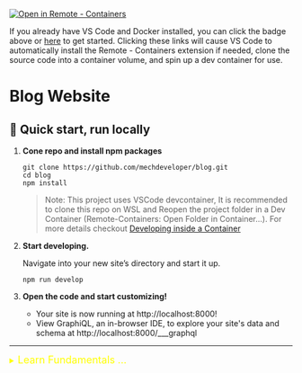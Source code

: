 [![Open in Remote - Containers](https://img.shields.io/static/v1?label=Remote%20-%20Containers&message=Open&color=blue&logo=visualstudiocode)](https://vscode.dev/redirect?url=vscode://ms-vscode-remote.remote-containers/cloneInVolume?url=https://github.com/mechdeveloper/blog)

If you already have VS Code and Docker installed, you can click the badge above or [here](https://vscode.dev/redirect?url=vscode://ms-vscode-remote.remote-containers/cloneInVolume?url=https://github.com/mechdeveloper/blog) to get started. Clicking these links will cause VS Code to automatically install the Remote - Containers extension if needed, clone the source code into a container volume, and spin up a dev container for use.

# Blog Website

## 🚀 Quick start, run locally
1.  **Cone repo and install npm packages**

    ```shell
    git clone https://github.com/mechdeveloper/blog.git
    cd blog
    npm install
    ```

    > Note: This project uses VSCode devcontainer, It is recommended to clone this repo on WSL and Reopen the project folder in a Dev Container (Remote-Containers: Open Folder in Container...). For more details checkout [Developing inside a Container](https://code.visualstudio.com/docs/remote/containers)

2.  **Start developing.**

    Navigate into your new site’s directory and start it up.

    ```shell
    npm run develop
    ```

3.  **Open the code and start customizing!**

    - Your site is now running at http://localhost:8000!
    - View GraphiQL, an in-browser IDE, to explore your site's data and
schema at http://localhost:8000/___graphql

---
<details>
  <summary align="left" style="color:yellow;"> 
    <font size="+1">
      Learn Fundamentals ...
    </font> 
  </summary>
  
## 👨‍💻 Learn some fundamentals for web development

Fundamentals
- **HTML** 
  - [Basic HTML and HTML5 course on freeCodeCamp][htmlcourse]
- **CSS**
  - [Basic CSS course on freeCodeCamp][csscourse]
- **JavaScript**
  - [Basic JavaScript course on freeCodeCamp][javascriptcourse]

Gatsby uses following technologies under the hood
- **React** 
  - [React course on freeCodeCamp][reactcourse]
- **GraphQL**
  - [How to GraphQL tutorial][graphqltutorial]

[htmlcourse]:       https://www.freecodecamp.org/learn/responsive-web-design/#basic-html-and-html5
[csscourse]:        https://www.freecodecamp.org/learn/responsive-web-design/#basic-css
[javascriptcourse]: https://www.freecodecamp.org/learn/javascript-algorithms-and-data-structures/#basic-javascript
[reactcourse]:      https://www.freecodecamp.org/learn/front-end-development-libraries/#react
[graphqltutorial]:  https://www.howtographql.com/

## 💡 Key Gatsby Concepts

### There are two main types of React components in a Gatsby site.

1. __page components__
    
    __Key React Concept: Writing a React component__

    `my-component.js`
    ```js
    // Step 1: Import React. This lets you use JSX inside your .js file.
    import * as React from 'react'
    
    /* Step 2: Define your component. Note that your
    component name should start with a capital letter. */
    const MyComponent = () => {
    return (
        <h1>Hi, welcome to my site!</h1>
    )
    }
    
    /* Step 3: Export your component so it
    can be used by other parts of your app. */
    export default MyComponent
    ```

    - Gatsby automatically creates pages for React components that are the default export of files in the `src/pages` directory.
    
    - If a user tries to visit the URL for a page that doesn’t actually exist, Gatsby will use the `src/pages/404.js` page component to display an error instead. 
    
    - Pages created in the `src/pages` directory use the name of the file as the route for the page.
    
    - For example, if you had a file called `src/pages/about.js`, you could access that page at `localhost:8000/about`.

2. __“building-block” components__
    
    __Key React Concept: Components with props__

    `src/components/greeting.js`
    ```js
    // Defining the <Greeting> component
    /* Use 
      <div>
        <Greeting name="Octocat">
        <Greeting name="Moby Dock">
        <Greeting name="Larry">
        <Greeting name="Bugdroid">
      </div>
    */
    const Greeting = (props) => {
      return (
        <p>Hi {props.name}!</p>
      )
    }
    ```

    - The `Link` component is an example of a __pre-built__ component that you can use in your site.
    
    - The Gatsby `Link` component provides a performance feature called __preloading__. This means that the resources for the linked page are requested when the link scrolls into view or when the mouse hovers on it. That way, when the user actually clicks on the link, the new page can load super quickly.
    
    - Use the `Link` component for linking between pages within your site. For external links to pages not created by your Gatsby site, use the regular HTML `<a>` tag.

### Create resuable components

__Key React Concept: Components with children__
  - In addition to the props that you can add to your components, React also creates certain props for your components automatically.
  
    One such prop is called `children`. When you render a component, the `children` prop will automatically be passed whatever content comes between the opening and closing tags for that component. This is helpful when you want to create a component that wraps some generic content.

    `src/pages/gallery.js`

    ```js
    import React from 'react'
    import Frame from '../components/frame'

    const GalleryPage = () => {
    return (
        <Frame>
        <p>This will be passed in as children</p>
        </Frame>
    )
    }

    export default GalleryPage
    ```

    `src/components/frame.js`

    ```js
    import React from 'react'

    const Frame = ({ children }) => {
    return (
        <div>
        <h1>This is the page title</h1>
        { children }
        </div>
    )
    }

    export default Frame
    ```

    Actual DOM elements will look something like this
    ```HTML
    <div>
        <h1>This is the page title</h1>
        <p>This will be passed in as children</p>
    </div>
    ```

### Style components with **CSS Modules**

With **CSS Modules** to style components the styles are scoped to components, which helps avoid class naming collisions between components. Gatsby is automatically configured to handle CSS Modules - no extra setup necessary!

__Key Styling Concept: CSS Modules__

- To define styles using CSS Modules, put your CSS in a file that ends with the file extension `.module.css`. This tells Gatsby that this CSS file should be processed as a CSS Module rather than plain CSS.

  Within your CSS file, create separate CSS classes for each element you want to style. For example:

  `src/components/my-component.module.css`

  ```css
  .title {
    color: blue;
    font-size: 3rem;
  }
  ```

  Then, in your component `.js` file, import each class separately and apply it to the corresponding React element:

  `src/components/my-component.js`

  ```js
  import * as React from 'react'
  import { title } from './my-component.module.css'

  const MyComponent = () => {
    return (
      <h1 className={title}>
        Super Sweet Title Page
      </h1>
    )
  }

  export default MyComponent
  ```

- If you open the developer console in your web browser and inspect the `<h1>` element, you’ll see that it has a long classname like `my-component-module---title---2lRF7`. That’s the class name generated by CSS Modules. It’s guaranteed to be unique across your site, even if you have another component that also has a `.title` class in its `.module.css` file. That’s one of the reasons CSS Modules are a popular styling approach: they let you write CSS that’s scoped to your components, so you don’t have to worry about selector name collisions between components.

## Add Features with Gatsby plugins

- Quickly add new functionality to your site without needing to build it from scratch yourself
- Use [Gatsby Plugin Library](https://www.gatsbyjs.com/plugins) to browse all available plugins.
- A __plugin__ is a separate npm package that you install to add extra features to your site.

__Key Gatsby Concept: Adding a plugin to your site__

1. __Install__ the plugin using npm.

    This will add the pluginas a dependency in your `package.json` and `package.lock.json` files.

    Depending on what plugin you’re using, there might be more dependencies that you also need to install. Check the specific plugin’s README in the plugin library for more details.

    ```bash
    npm install plugin-name
    ```
2. __Configure__ the plugin in your site’s `gatsby-config.js` file.
   
    ```js
    module.exports = {
      siteMetadata: {
        title: "My First Gatsby Site",
      },
      plugins: ["plugin-name"],
    };
    ```

    Some plugins require extra configuration options. In that case, you’ll add an object to the plugins array (instead of a string)

    ```js
    module.exports = {
      siteMetadata: {
        title: "My First Gatsby Site",
      },
      plugins: [
        {
          resolve: "plugin-name",
          options: {
            // Check the plugin README for what options go in here
          }
        },
      ]
    }
    ```

    >Note: After you make updates to your gatsby-config.js file, you’ll need to restart your gatsby develop process for your changes to be picked up.

3. __Use__ the plugin features in your site, as needed.

    - Now that you’ve set up the plugin, you can use it in your Gatsby site as needed. 
    
      The specifics of this step will be different based on what the plugin does. Sometimes, the plugin might have a component or function that you can import and use in your site. Other times, you might not need to do anything extra at all. Check the plugin’s README for more details.
    
    - import components * When needed, depending on plugin; check the README.
    
      ```js
      import React from "react"
      import * from "gatsby-plugin-name"
      ...
      ```

__Key Gatsby Concept 💡__

The `gatsby-config.js` file is a special file that Gatsby recognizes automatically. It’s where you add plugins and other site configuration.

After you update your `gatsby-config.js` file, your local development server has to restart in order to pick up the new changes. Sometimes it will restart itself automatically, but if you’re seeing unexpected behavior, try stopping and restarting it yourself.

## Query for Data with GraphQL

[How To GraphQL][graphqltutorial] is a free tutorial that teaches you the fundamentals.

</details>